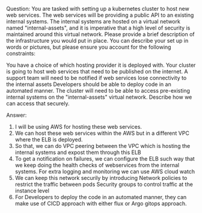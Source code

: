 
Question: 
You are tasked with setting up a kubernetes cluster to host new web services. The web services will be providing a public API to an existing internal systems. The internal systems are hosted on a virtual network named "internal-assets", and it is imperative that a high level of security is maintained around this virtual network. Please provide a brief description of the infrastructure you would put in place. You can describe your set up in words or pictures, but please ensure you account for the following constraints:

You have a choice of which hosting provider it is deployed with.
Your cluster is going to host web services that need to be published on the internet.
A support team will need to be notified if web services lose connectivity to the internal assets
Developers should be able to deploy code in an automated manner.
The cluster will need to be able to access pre-existing internal systems on the "internal-assets" virtual network. Describe how we can access that securely.

Answer:

1. I will be using AWS for hosting these web services.
2. We can host these web services within the AWS but in a different VPC where the ELB is deployed.
3. So that, we can do VPC peering between the VPC which is hosting the internal systems and expost them through this ELB
4. To get a notification on failures, we can configure the ELB such way that we keep doing the health checks of webservices from the internal systems. For extra logging and monitoring we can use AWS cloud watch
5. We can keep this network securily by introducing
   Network policies to restrict the traffic between pods
   Security groups to control traffic at the instance level
6. For Developers to deploy the code in an automated manner, they can make use of CICD approach with either flux or Argo gitops approach.

